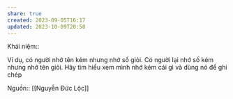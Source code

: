 ```yaml
---
share: true
created: 2023-09-05T16:17
updated: 2023-10-09T20:50
---
```

Khái niệm:: 

Ví dụ, có người nhớ tên kém nhưng nhớ số giỏi. Có người lại nhớ số kém nhưng nhớ tên giỏi. Hãy tìm hiểu xem mình nhớ kém cái gì và dùng nó để ghi chép

Nguồn:: [[Nguyễn Đức Lộc]] 

